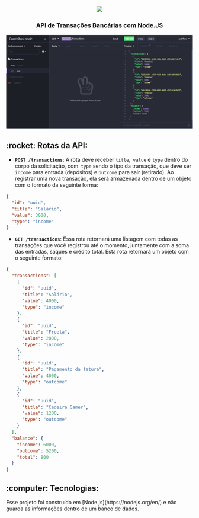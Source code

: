 <div align="center"> 
  <img src="https://camo.githubusercontent.com/8c13dc2618dbd7f76d1d574350b98fdee1335ce5/68747470733a2f2f726f636b6574736561742d63646e2e73332d73612d656173742d312e616d617a6f6e6177732e636f6d2f626f6f7463616d702d6865616465722e706e67" />
 </div>
 
<h3 align="center">
  API de Transações Bancárias com Node.JS
</h3>


<p align="center">
   <img src="https://github.com/bprofiro/assets/blob/master/node.png" />
</p>

<div>
  <h2> :rocket: Rotas da API: </h2>
  
  

  - **`POST /transactions`**: A rota deve receber `title`,` value` e `type` dentro do corpo da solicitação, com` type` sendo o tipo da transação, que deve ser `income` para entrada (depósitos) e `outcome` para sair (retirado). Ao registrar uma nova transação, ela será armazenada dentro de um objeto com o formato da seguinte forma:

```json
{
  "id": "uuid",
  "title": "Salário",
  "value": 3000,
  "type": "income"
}
```

- **`GET /transactions`**: Essa rota retornará uma listagem com todas as transações que você registrou até o momento, juntamente com a soma das entradas, saques e crédito total. Esta rota retornará um objeto com o seguinte formato:

```json
{
  "transactions": [
    {
      "id": "uuid",
      "title": "Salário",
      "value": 4000,
      "type": "income"
    },
    {
      "id": "uuid",
      "title": "Freela",
      "value": 2000,
      "type": "income"
    },
    {
      "id": "uuid",
      "title": "Pagamento da fatura",
      "value": 4000,
      "type": "outcome"
    },
    {
      "id": "uuid",
      "title": "Cadeira Gamer",
      "value": 1200,
      "type": "outcome"
    }
  ],
  "balance": {
    "income": 6000,
    "outcome": 5200,
    "total": 800
  }
}
```
</div>

<div>
  <h2> :computer: Tecnologias: </h2>
  <p> Esse projeto foi construído em [Node.js](https://nodejs.org/en/) e não guarda as informações dentro de um banco de dados. </p>
</div>
